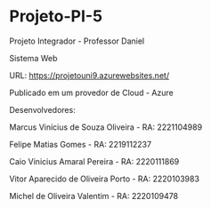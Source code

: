 # Projeto-PI-5
Projeto Integrador - Professor Daniel

Sistema Web

URL: https://projetouni9.azurewebsites.net/

Publicado em um provedor de Cloud - Azure

Desenvolvedores: 

Marcus Vinícius de Souza Oliveira - RA: 2221104989

Felipe Matias Gomes - RA: 2219112237

Caio Vinicius Amaral Pereira - RA: 2220111869

Vitor Aparecido de Oliveira Porto - RA: 2220103983

Michel de Oliveira Valentim - RA: 2220109478

